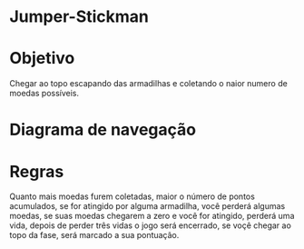 # Jumper-Stickman
  
  
# Objetivo 
 Chegar ao topo escapando das armadilhas e coletando o naior numero de moedas possíveis.
 
 # Diagrama de navegação
 
 
 # Regras
  Quanto mais moedas furem coletadas, maior o número de pontos acumulados, se for atingido por alguma armadilha, você perderá algumas moedas, se suas moedas chegarem a zero e você for atingido, perderá uma vida, depois de perder três vidas o jogo será encerrado, se voçê chegar ao topo da fase, será marcado a sua pontuação.
